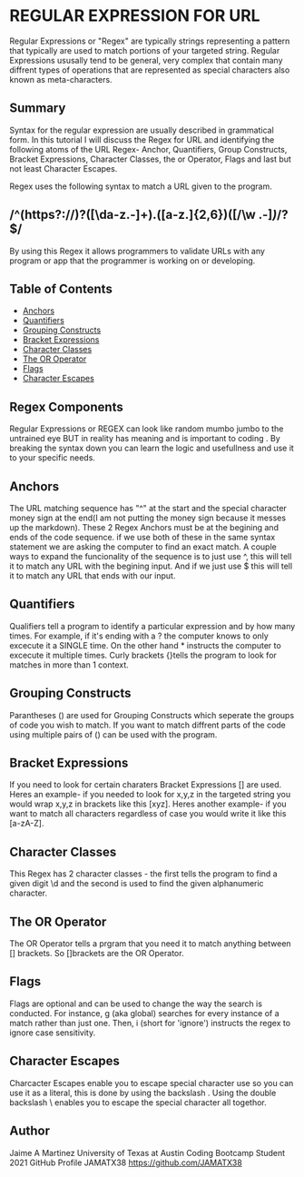 # REGULAR EXPRESSION FOR URL

Regular Expressions  or "Regex" are typically strings representing a pattern that typically are used to match portions of your targeted string. Regular Expressions ususally tend to be general, very complex that contain many diffrent types of operations that are represented as special characters also known as meta-characters.

## Summary

Syntax for the regular expression are usually described in grammatical form. In this tutorial I will discuss the Regex for URL and identifying the following atoms of the URL Regex- Anchor, Quantifiers, Group Constructs, Bracket Expressions, Character Classes, the or Operator, Flags and last but not least Character Escapes. 

Regex uses the following syntax to match a URL given to the program.
## /^(https?:\/\/)?([\da-z\.-]+)\.([a-z\.]{2,6})([\/\w \.-]*)*\/?$/

By using this Regex it allows programmers to validate URLs with any program or app that the programmer is working on or developing. 

## Table of Contents

- [Anchors](#anchors)
- [Quantifiers](#quantifiers)
- [Grouping Constructs](#grouping-constructs)
- [Bracket Expressions](#bracket-expressions)
- [Character Classes](#character-classes)
- [The OR Operator](#the-or-operator)
- [Flags](#flags)
- [Character Escapes](#character-escapes)

## Regex Components
 Regular Expressions or REGEX can look like random mumbo jumbo to the untrained eye BUT in reality has meaning and is important to coding . By breaking the syntax down you can learn the logic and usefullness and use it to your specific needs.

## Anchors
 The URL matching sequence has "^" at the start and the special character money sign at the end(I am not putting the money sign because it messes up the markdown). These 2 Regex Anchors must be at the begining and ends of the code sequence. if we use both of these in the same syntax statement we are asking the computer to find an exact match. A couple ways to expand the funcionality of the sequence is to just use ^, this will tell it to match any URL with the begining input. And if we just use $ this will tell it to match any URL that ends with our input.


## Quantifiers
 Qualifiers tell a program to identify a particular expression and by how many times. For example, if it's ending with a ? the computer knows to only excecute it a SINGLE time. On the other hand * instructs the computer to excecute it multiple times. Curly brackets {}tells the program to look for matches in more than 1 context.

## Grouping Constructs
 Parantheses () are used for Grouping Constructs which seperate the groups of code you wish to match. If you want to match diffrent parts of the code using multiple pairs of () can be used with the program.


## Bracket Expressions
 If you need to look for certain charaters Bracket Expressions [] are used. Heres an example- if you needed to look for x,y,z in the targeted string you would wrap x,y,z in brackets like this [xyz]. Heres another example- if you want to match all characters regardless of case you would write it like this [a-zA-Z].


## Character Classes
 This Regex has 2 character classes - the first tells the program to find a given digit \d and the second is used to find the given alphanumeric character.


## The OR Operator
 The OR Operator tells a prgram that you need it to match anything between [] brackets. So []brackets are the OR Operator.


## Flags
 Flags are optional and can be used to change the way the search is conducted. For instance, g (aka global) searches for every instance of a match rather than just one. Then, i (short for 'ignore') instructs the regex to ignore case sensitivity.


## Character Escapes
 Charcacter Escapes enable you to escape special character use so you can use it as a literal, this is done by using the backslash \. Using the double backslash \\ enables you to escape the special character all togethor.

## Author

Jaime A Martinez
University of Texas at Austin
Coding Bootcamp Student 2021
GitHub Profile
JAMATX38
https://github.com/JAMATX38

